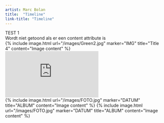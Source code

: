```yaml
---
artist: Marc Bolan
title:  "Timeline"
link-title: "Timeline"
---
```


<div class="timeline">
    <div marker="1" title="Title 1"> TEST 1 </div>
    <div marker="Twee" title="Title 2" content="TEST 2">Wordt niet getoond als er een content attribute is</div>
    <div marker="3333" title="Title 3"></div>
   	{% include image.html url="/images/Green2.jpg" marker="IMG" title="Title 4" content="Image content" %}
    <iframe src="https://www.youtube.com/embed/dOEZdK6woGI" frameborder="0" allowfullscreen marker="YT" title="Nog Titel" content="Onder YT"></iframe>

</div>



<div class="timeline">
	{% include image.html url="/images/FOTO.jpg" marker="DATUM" title="ALBUM" content="Image content" %}
	{% include image.html url="/images/FOTO.jpg" marker="DATUM" title="ALBUM" content="Image content" %}
	
</div>
